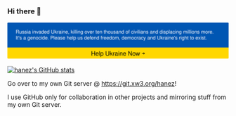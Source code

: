 ### Hi there 👋

[![Stand With Ukraine](https://raw.githubusercontent.com/vshymanskyy/StandWithUkraine/main/banner2-direct.svg)](https://vshymanskyy.github.io/StandWithUkraine)

[![hanez's GitHub stats](https://github-readme-stats.vercel.app/api?username=hanez&show_icons=true&hide_title=false&include_all_commits=true&count_private=true)](#)

Go over to my own Git server @ https://git.xw3.org/hanez! 

I use GitHub only for collaboration in other projects and mirroring stuff from my own Git server.

<!--
**hanez/hanez** is a ✨ _special_ ✨ repository because its `README.md` (this file) appears on your GitHub profile.

Here are some ideas to get you started:

- 🔭 I’m currently working on ...
- 🌱 I’m currently learning ...
- 👯 I’m looking to collaborate on ...
- 🤔 I’m looking for help with ...
- 💬 Ask me about ...
- 📫 How to reach me: ...
- 😄 Pronouns: ...
- ⚡ Fun fact: ...
-->
